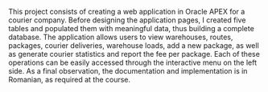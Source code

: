 This project consists of creating a web application in Oracle APEX for a courier company. Before designing the application pages, I created five tables and populated them with meaningful data, thus building a complete database. The application allows users to view warehouses, routes, packages, courier deliveries, warehouse loads, add a new package, as well as generate courier statistics and report the fee per package. Each of these operations can be easily accessed through the interactive menu on the left side.
As a final observation, the documentation and implementation is in Romanian, as required at the course.
